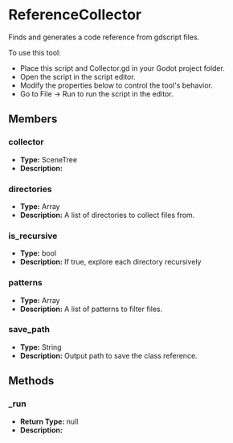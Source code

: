# ReferenceCollector

Finds and generates a code reference from gdscript files.

 To use this tool:

 - Place this script and Collector.gd in your Godot project folder.
 - Open the script in the script editor.
 - Modify the properties below to control the tool's behavior.
 - Go to File -> Run to run the script in the editor.

## Members

### collector
- **Type:** SceneTree
- **Description:**

### directories
- **Type:** Array
- **Description:** A list of directories to collect files from.

### is_recursive
- **Type:** bool
- **Description:** If true, explore each directory recursively

### patterns
- **Type:** Array
- **Description:** A list of patterns to filter files.

### save_path
- **Type:** String
- **Description:** Output path to save the class reference.

## Methods

### _run
- **Return Type:** null
- **Description:**
